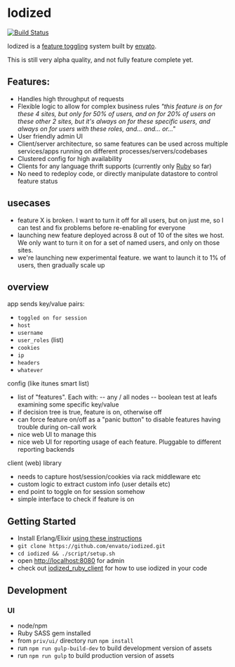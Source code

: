 # Iodized

[![Build Status](https://travis-ci.org/envato/iodized.png)](https://travis-ci.org/envato/iodized)

Iodized is a [feature toggling](http://martinfowler.com/bliki/FeatureToggle.html) system built by [envato](http://www.envato.com/).

This is still very alpha quality, and not fully feature complete yet.

## Features:
- Handles high throughput of requests
- Flexible logic to allow for complex business rules _"this feature is on for
  these 4 sites, but only for 50% of users, and on for 20% of users on these
other 2 sites, but it's always on for these specific users, and always on for
users with these roles, and... and... or..."_
- User friendly admin UI
- Client/server architecture, so same features can be used across multiple
  services/apps running on different processes/servers/codebases
- Clustered config for high availability
- Clients for any language thrift supports (currently only [Ruby](https://github.com/envato/iodized_ruby_client) so far)
- No need to redeploy code, or directly manipulate datastore to control feature status

## usecases
- feature X is broken. I want to turn it off for all users, but on just me, so I
can test and fix problems before re-enabling for everyone
- launching new feature deployed across 8 out of 10 of the sites we host. We
only want to turn it on for a set of named users, and only on those sites.
- we're launching new experimental feature. we want to launch it to 1% of users,
  then gradually scale up


## overview
app sends key/value pairs:
- `toggled on for session`
- `host`
- `username`
- `user_roles` (list)
- `cookies`
- `ip`
- `headers`
- `whatever`

config (like itunes smart list)
- list of "features". Each with:
-- any / all nodes
-- boolean test at leafs examining some specific key/value
- if decision tree is true, feature is on, otherwise off
- can force feature on/off as a "panic button" to disable features having
  trouble during on-call work
- nice web UI to manage this
- nice web UI for reporting usage of each feature. Pluggable to different
  reporting backends

client (web) library
- needs to capture host/session/cookies via rack middleware etc
- custom logic to extract custom info (user details etc)
- end point to toggle on for session somehow
- simple interface to check if feature is on

## Getting Started

- Install Erlang/Elixir [using these
instructions](http://elixir-lang.org/install.html)
- `git clone https://github.com/envato/iodized.git`
- `cd iodized && ./script/setup.sh`
- open [http://localhost:8080](http://localhost:8080) for admin
- check out [iodized_ruby_client](https://github.com/envato/iodized_ruby_client)
  for how to use iodized in your code

## Development

### UI
- node/npm
- Ruby SASS gem installed
- from `priv/ui/` directory run `npm install`
- run `npm run gulp-build-dev` to build development version of assets
- run `npm run gulp` to build production version of assets
